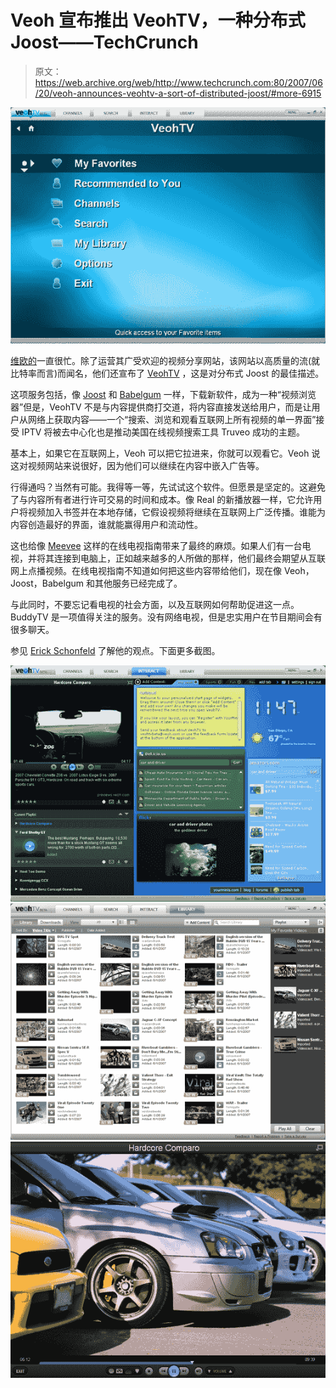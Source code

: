 # Veoh 宣布推出 VeohTV，一种分布式 Joost——TechCrunch

> 原文：<https://web.archive.org/web/http://www.techcrunch.com:80/2007/06/20/veoh-announces-veohtv-a-sort-of-distributed-joost/#more-6915>

![](img/ddee08731a59dc6efca658f60f9af47b.png)

[维欧的](https://web.archive.org/web/20220816065314/http://www.crunchbase.com/company/veoh)一直很忙。除了运营其广受欢迎的视频分享网站，该网站以高质量的流(就比特率而言)而闻名，他们还宣布了 [VeohTV](https://web.archive.org/web/20220816065314/http://www.veoh.com/veohTV/veohTvIntro.html) ，这是对分布式 Joost 的最佳描述。

这项服务包括，像 [Joost](https://web.archive.org/web/20220816065314/http://www.crunchbase.com/company/joost) 和 [Babelgum](https://web.archive.org/web/20220816065314/http://www.crunchbase.com/company/babelgum) 一样，下载新软件，成为一种“视频浏览器”但是，VeohTV 不是与内容提供商打交道，将内容直接发送给用户，而是让用户从网络上获取内容——一个“搜索、浏览和观看互联网上所有视频的单一界面”接受 IPTV 将被去中心化也是推动美国在线视频搜索工具 Truveo 成功的主题。

基本上，如果它在互联网上，Veoh 可以把它拉进来，你就可以观看它。Veoh 说这对视频网站来说很好，因为他们可以继续在内容中嵌入广告等。

行得通吗？当然有可能。我得等一等，先试试这个软件。但愿景是坚定的。这避免了与内容所有者进行许可交易的时间和成本。像 Real 的新播放器一样，它允许用户将视频加入书签并在本地存储，它假设视频将继续在互联网上广泛传播。谁能为内容创造最好的界面，谁就能赢得用户和流动性。

这也给像 [Meevee](https://web.archive.org/web/20220816065314/http://www.beta.techcrunch.com/2007/02/15/meevee-integrates-online-video-with-tv-listings/) 这样的在线电视指南带来了最终的麻烦。如果人们有一台电视，并将其连接到电脑上，正如越来越多的人所做的那样，他们最终会期望从互联网上点播视频。在线电视指南不知道如何把这些内容带给他们，现在像 Veoh，Joost，Babelgum 和其他服务已经完成了。

与此同时，不要忘记看电视的社会方面，以及互联网如何帮助促进这一点。BuddyTV 是一项值得关注的服务。没有网络电视，但是忠实用户在节目期间会有很多聊天。

参见 [Erick Schonfeld](https://web.archive.org/web/20220816065314/http://blogs.business2.com/business2blog/2007/06/i_want_my_veoh_.html) 了解他的观点。下面更多截图。

![](img/5384fe1f3946137dd7c9a34618cc91d9.png)
![](img/e237ab9aa790213af4d2b6893ddf622e.png)
![](img/44836d710ec8856fcd14161df209c6f2.png)